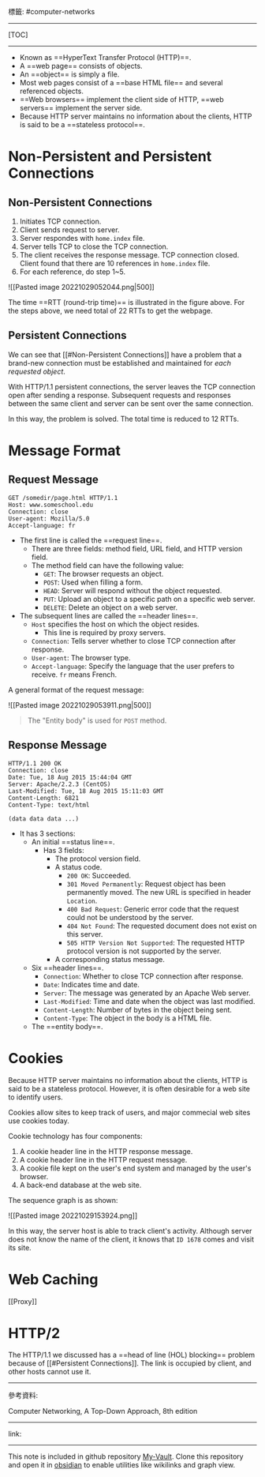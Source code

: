 標籤: #computer-networks 

---

[TOC]

---

- Known as ==HyperText Transfer Protocol (HTTP)==.
- A ==web page== consists of objects.
- An ==object== is simply a file.
- Most web pages consist of a ==base HTML file== and several referenced objects.
- ==Web browsers== implement the client side of HTTP, ==web servers== implement the server side.
- Because HTTP server maintains no information about the clients, HTTP is said to be a ==stateless protocol==.

# Non-Persistent and Persistent Connections

## Non-Persistent Connections

1. Initiates TCP connection.
2. Client sends request to server.
3. Server respondes with `home.index` file.
4. Server tells TCP to close the TCP connection.
5. The client receives the response message. TCP connection closed. Client found that  there are 10 references in `home.index` file.
6. For each reference, do step 1~5.

![[Pasted image 20221029052044.png|500]]

The time ==RTT (round-trip time)== is illustrated in the figure above. For the steps above, we need total of 22 RTTs to get the webpage.

## Persistent Connections

We can see that [[#Non-Persistent Connections]] have a problem that a brand-new connection must be established and maintained for *each requested object*.

With HTTP/1.1 persistent connections, the server leaves the TCP connection open after sending a response. Subsequent requests and responses between the same client and server can be sent over the same connection. 

In this way, the problem is solved. The total time is reduced to 12 RTTs.

# Message Format

## Request Message

```
GET /somedir/page.html HTTP/1.1
Host: www.someschool.edu
Connection: close
User-agent: Mozilla/5.0
Accept-language: fr
```

- The first line is called the ==request line==.
	- There are three fields: method field, URL field, and HTTP version field.
	- The method field can have the following value:
		- `GET`: The browser requests an object.
		- `POST`: Used when filling a form.
		- `HEAD`: Server will respond without the object requested.
		- `PUT`: Upload an object to a specific path on a specific web server.
		- `DELETE`: Delete an object on a web server.
- The subsequent lines are called the ==header lines==.
	- `Host` specifies the host on which the object resides.
		- This line is required by proxy servers.
	- `Connection`: Tells server whether to close TCP connection after response.
	- `User-agent`: The browser type.
	- `Accept-language`: Specify the language that the user prefers to receive. `fr` means French.

A general format of the request message:

![[Pasted image 20221029053911.png|500]]

> The "Entity body" is used for `POST` method.

## Response Message

```
HTTP/1.1 200 OK
Connection: close
Date: Tue, 18 Aug 2015 15:44:04 GMT
Server: Apache/2.2.3 (CentOS)
Last-Modified: Tue, 18 Aug 2015 15:11:03 GMT
Content-Length: 6821
Content-Type: text/html

(data data data ...)
```

- It has 3 sections:
	- An initial ==status line==.
		- Has 3 fields:
			- The protocol version field.
			- A status code.
				- `200 OK`: Succeeded.
				- `301 Moved Permanently`: Request object has been permanently moved. The new URL is specified in header `Location`.
				- `400 Bad Request`: Generic error code that the request could not be understood by the server.
				- `404 Not Found`: The requested document does not exist on this server.
				- `505 HTTP Version Not Supported`: The requested HTTP protocol version is not supported by the server.
			- A corresponding status message.
	- Six ==header lines==.
		- `Connection`: Whether to close TCP connection after response.
		- `Date`: Indicates time and date.
		- `Server`: The message was generated by an Apache Web server.
		- `Last-Modified`: Time and date when the object was last modified.
		- `Content-Length`: Number of bytes in the object being sent.
		- `Content-Type`: The object in the body is a HTML file.
	- The ==entity body==.

# Cookies

Because HTTP server maintains no information about the clients, HTTP is said to be a stateless protocol. However, it is often desirable for a web site to identify users.

Cookies allow sites to keep track of users, and major commecial web sites use cookies today.

Cookie technology has four components:

1. A cookie header line in the HTTP response message.
2. A cookie header line in the HTTP request message.
3. A cookie file kept on the user's end system and managed by the user's browser.
4. A back-end database at the web site.

The sequence graph is as shown:

![[Pasted image 20221029153924.png]]

In this way, the server host is able to track client's activity. Although server does not know the name of the client, it knows that `ID 1678` comes and visit its site.

# Web Caching

[[Proxy]]

# HTTP/2

The HTTP/1.1 we discussed has a ==head of line (HOL) blocking== problem because of [[#Persistent Connections]]. The link is occupied by client, and other hosts cannot use it.

---

參考資料:

Computer Networking, A Top-Down Approach, 8th edition

---

link:


---

This note is included in github repository [My-Vault](https://github.com/LittleD3092/My-Vault.git). Clone this repository and open it in [obsidian](https://obsidian.md/) to enable utilities like wikilinks and graph view.